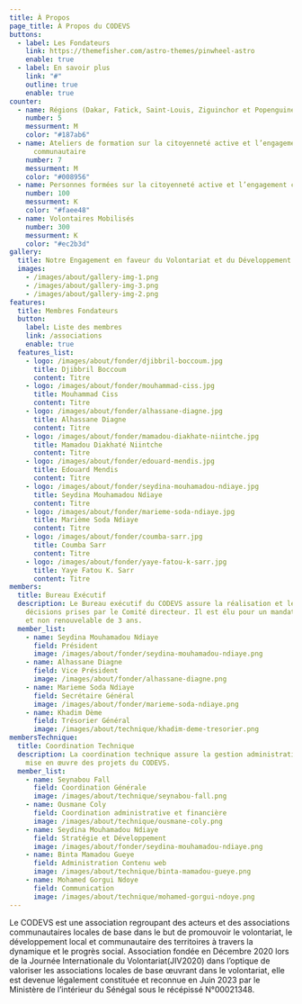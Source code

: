 ```yaml
---
title: À Propos
page_title: À Propos du CODEVS
buttons:
  - label: Les Fondateurs
    link: https://themefisher.com/astro-themes/pinwheel-astro
    enable: true
  - label: En savoir plus
    link: "#"
    outline: true
    enable: true
counter:
  - name: Régions (Dakar, Fatick, Saint-Louis, Ziguinchor et Popenguine)
    number: 5
    messurment: M
    color: "#187ab6"
  - name: Ateliers de formation sur la citoyenneté active et l’engagement
      communautaire
    number: 7
    messurment: M
    color: "#008956"
  - name: Personnes formées sur la citoyenneté active et l’engagement communautaire
    number: 100
    messurment: K
    color: "#faee48"
  - name: Volontaires Mobilisés
    number: 300
    messurment: K
    color: "#ec2b3d"
gallery:
  title: Notre Engagement en faveur du Volontariat et du Développement Local
  images:
    - /images/about/gallery-img-1.png
    - /images/about/gallery-img-3.png
    - /images/about/gallery-img-2.png
features:
  title: Membres Fondateurs
  button:
    label: Liste des membres
    link: /associations
    enable: true
  features_list:
    - logo: /images/about/fonder/djibbril-boccoum.jpg
      title: Djibbril Boccoum
      content: Titre
    - logo: /images/about/fonder/mouhammad-ciss.jpg
      title: Mouhammad Ciss
      content: Titre
    - logo: /images/about/fonder/alhassane-diagne.jpg
      title: Alhassane Diagne
      content: Titre
    - logo: /images/about/fonder/mamadou-diakhate-niintche.jpg
      title: Mamadou Diakhaté Niintche
      content: Titre
    - logo: /images/about/fonder/edouard-mendis.jpg
      title: Edouard Mendis
      content: Titre
    - logo: /images/about/fonder/seydina-mouhamadou-ndiaye.jpg
      title: Seydina Mouhamadou Ndiaye
      content: Titre
    - logo: /images/about/fonder/marieme-soda-ndiaye.jpg
      title: Marième Soda Ndiaye
      content: Titre
    - logo: /images/about/fonder/coumba-sarr.jpg
      title: Coumba Sarr
      content: Titre
    - logo: /images/about/fonder/yaye-fatou-k-sarr.jpg
      title: Yaye Fatou K. Sarr
      content: Titre
members:
  title: Bureau Exécutif
  description: Le Bureau exécutif du CODEVS assure la réalisation et le suivi des
    décisions prises par le Comité directeur. Il est élu pour un mandat unique
    et non renouvelable de 3 ans.
  member_list:
    - name: Seydina Mouhamadou Ndiaye
      field: Président
      image: /images/about/fonder/seydina-mouhamadou-ndiaye.png
    - name: Alhassane Diagne
      field: Vice Président
      image: /images/about/fonder/alhassane-diagne.png
    - name: Marieme Soda Ndiaye
      field: Secrétaire Général
      image: /images/about/fonder/marieme-soda-ndiaye.png
    - name: Khadim Dème
      field: Trésorier Général
      image: /images/about/technique/khadim-deme-tresorier.png
membersTechnique:
  title: Coordination Technique
  description: La coordination technique assure la gestion administrative et la
    mise en œuvre des projets du CODEVS.
  member_list:
    - name: Seynabou Fall
      field: Coordination Générale
      image: /images/about/technique/seynabou-fall.png
    - name: Ousmane Coly
      field: Coordination administrative et financière
      image: /images/about/technique/ousmane-coly.png
    - name: Seydina Mouhamadou Ndiaye
      field: Stratégie et Développement
      image: /images/about/fonder/seydina-mouhamadou-ndiaye.png
    - name: Binta Mamadou Gueye
      field: Administration Contenu web
      image: /images/about/technique/binta-mamadou-gueye.png
    - name: Mohamed Gorgui Ndoye
      field: Communication
      image: /images/about/technique/mohamed-gorgui-ndoye.png
---
```

Le CODEVS est une association regroupant des acteurs et des associations communautaires locales de base dans le but de promouvoir le volontariat, le développement local et communautaire des territoires à travers la dynamique et le progrès social. Association fondée en Décembre 2020 lors de la Journée Internationale du Volontariat(JIV2020) dans l’optique de valoriser les associations locales de base œuvrant dans le volontariat, elle est devenue légalement constituée et reconnue en Juin 2023 par le Ministère de l’intérieur du Sénégal sous le récépissé N°00021348.